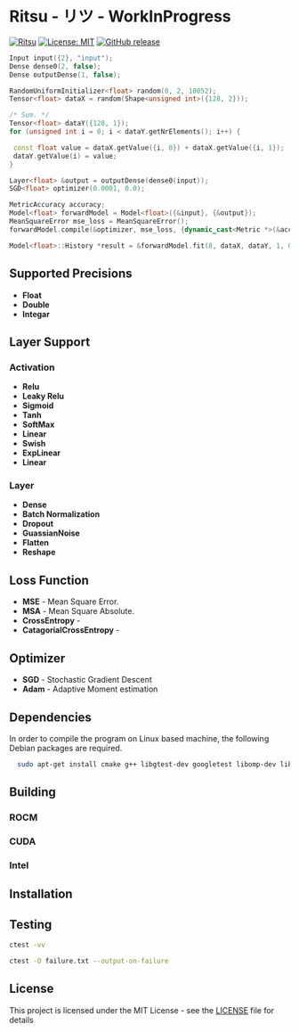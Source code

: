 # Ritsu - リツ - WorkInProgress

[![Ritsu](https://github.com/voldien/ritsu/actions/workflows/ci.yml/badge.svg)](https://github.com/voldien/ritsu/actions/workflows/ci.yml)
[![License: MIT](https://img.shields.io/badge/License-MIT-yellow.svg)](https://opensource.org/licenses/MIT)
[![GitHub release](https://img.shields.io/github/release/voldien/ritsu.svg)](https://github.com/voldien/ritsu/releases)

```cpp
Input input({2}, "input");
Dense dense0(2, false);
Dense outputDense(1, false);

RandomUniformInitializer<float> random(0, 2, 10052);
Tensor<float> dataX = random(Shape<unsigned int>({128, 2}));

/* Sum. */
Tensor<float> dataY({128, 1});
for (unsigned int i = 0; i < dataY.getNrElements(); i++) {

 const float value = dataX.getValue({i, 0}) + dataX.getValue({i, 1});
 dataY.getValue(i) = value;
}

Layer<float> &output = outputDense(dense0(input));
SGD<float> optimizer(0.0001, 0.0);

MetricAccuracy accuracy;
Model<float> forwardModel = Model<float>({&input}, {&output});
MeanSquareError mse_loss = MeanSquareError();
forwardModel.compile(&optimizer, mse_loss, {dynamic_cast<Metric *>(&accuracy)});

Model<float>::History *result = &forwardModel.fit(8, dataX, dataY, 1, 0, false, false);

```

## Supported Precisions

- **Float**
- **Double**
- **Integar**

## Layer Support

### Activation

- **Relu**
- **Leaky Relu**
- **Sigmoid**
- **Tanh**
- **SoftMax**
- **Linear**
- **Swish**
- **ExpLinear**
- **Linear**

### Layer

- **Dense**
- **Batch Normalization**
- **Dropout**
- **GuassianNoise**
- **Flatten**
- **Reshape**

## Loss Function

- **MSE** - Mean Square Error.
- **MSA** - Mean Square Absolute.
- **CrossEntropy** -
- **CatagorialCrossEntropy** -

## Optimizer

- **SGD** - Stochastic Gradient Descent
- **Adam** - Adaptive Moment estimation

## Dependencies

In order to compile the program on Linux based machine, the following Debian packages are required.

```bash
  sudo apt-get install cmake g++ libgtest-dev googletest libomp-dev libjemalloc-dev
```

## Building

### ROCM

### CUDA

### Intel

## Installation

## Testing

```bash
ctest -vv
```

```bash
ctest -O failure.txt --output-on-failure
```

## License

This project is licensed under the MIT License - see the [LICENSE](LICENSE) file for details
